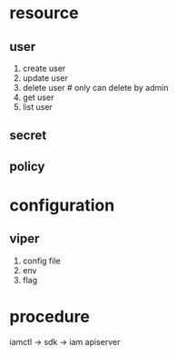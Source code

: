 # resource

## user

1. create user
2. update user
3. delete user # only can delete by admin
4. get user
5. list user

## secret

## policy

# configuration

## viper

1. config file
2. env
3. flag

# procedure

iamctl -> sdk -> iam apiserver

